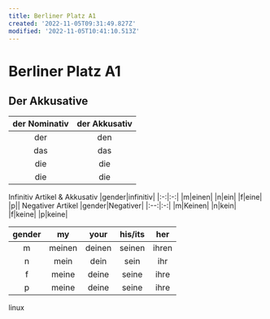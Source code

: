 ```yaml
---
title: Berliner Platz A1
created: '2022-11-05T09:31:49.827Z'
modified: '2022-11-05T10:41:10.513Z'
---
```


# Berliner Platz A1

## Der Akkusative
|der Nominativ|der Akkusativ|
|:---:|:---:|
|der|den|
|das|das|
|die|die|
|die|die|

Infinitiv Artikel & Akkusativ
|gender|infinitiv|
|:-:|:-:|
|m|einen|
|n|ein|
|f|eine|
|p||
Negativer Artikel
|gender|Negativer|
|:--:|:-:|
|m|Keinen|
|n|kein|
|f|keine|
|p|keine|

|gender|my|your|his/its|her|
|:-:|:-:|:-:|:-:|:-:|
|m|meinen|deinen|seinen|ihren|
|n|mein|dein|sein|ihr|
|f|meine|deine|seine|ihre|
|p|meine|deine|seine|ihre|

linux

